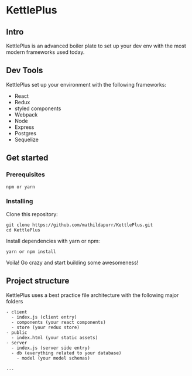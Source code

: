 # KettlePlus
## Intro
KettlePlus is an advanced boiler plate to set up your dev env with the most modern frameworks used today.
## Dev Tools
KettlePlus set up your environment with the following frameworks:
- React
- Redux
- styled components
- Webpack
- Node
- Express
- Postgres
- Sequelize
## Get started
### Prerequisites
```
npm or yarn
```
### Installing
Clone this repository:
```
git clone https://github.com/mathildapurr/KettlePlus.git
cd KettlePlus
```
Install dependencies with yarn or npm:
```
yarn or npm install
```
Voila! Go crazy and start building some awesomeness!
## Project structure
KettlePlus uses a best practice file architecture with the following major folders
```
- client
  - index.js (client entry)
  - components (your react components)
  - store (your redux store)
- public
  - index.html (your static assets)
- server
  - index.js (server side entry)
  - db (everything related to your database)
    - model (your model schemas)

...
```

